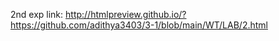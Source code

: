 2nd exp link: http://htmlpreview.github.io/?https://github.com/adithya3403/3-1/blob/main/WT/LAB/2.html
